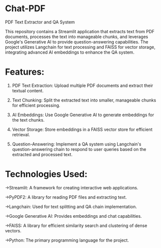 # Chat-PDF
PDF Text Extractor and QA System

This repository contains a Streamlit application that extracts text from PDF documents, processes the text into manageable chunks, and leverages Google's Generative AI to provide question-answering capabilities. The project utilizes Langchain for text processing and FAISS for vector storage, integrating advanced AI embeddings to enhance the QA system.

# Features:

  1. PDF Text Extraction: Upload multiple PDF documents and extract their textual content.
  
  2. Text Chunking: Split the extracted text into smaller, manageable chunks for efficient processing.
  
  3. AI Embeddings: Use Google Generative AI to generate embeddings for the text chunks.
  
  4. Vector Storage: Store embeddings in a FAISS vector store for efficient retrieval.
  
  5. Question-Answering: Implement a QA system using Langchain's question-answering chain to respond to user queries based on 
    the extracted and processed text.

# Technologies Used:
->Streamlit: A framework for creating interactive web applications.

->PyPDF2: A library for reading PDF files and extracting text.

->Langchain: Used for text splitting and QA chain implementation.

->Google Generative AI: Provides embeddings and chat capabilities.

->FAISS: A library for efficient similarity search and clustering of dense vectors.

->Python: The primary programming language for the project.
